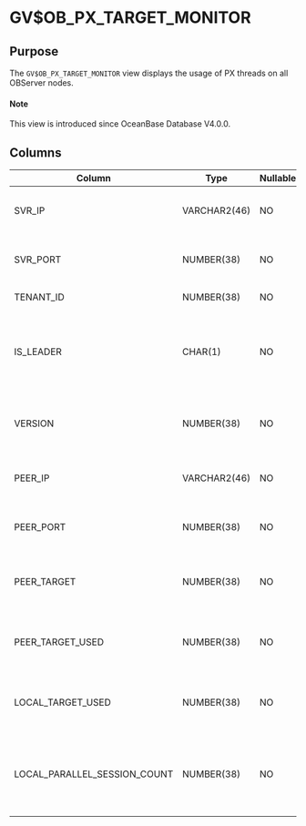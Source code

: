 # GV$OB_PX_TARGET_MONITOR

## Purpose

The `GV$OB_PX_TARGET_MONITOR` view displays the usage of PX threads on all OBServer nodes.

<main id="notice" type='explain'>
  <h4>Note</h4>
  <p>This view is introduced since OceanBase Database V4.0.0. </p>
</main>

## Columns

| Column | Type | Nullable? | Description |
|------------------------------|--------------|------------|-----------|
| SVR_IP | VARCHAR2(46) | NO | The IP address of the local server. |
| SVR_PORT | NUMBER(38) | NO | The port number of the local server. |
| TENANT_ID | NUMBER(38) | NO | The ID of the tenant. |
| IS_LEADER | CHAR(1) | NO | Indicates whether the replica is the leader replica of the dummy table. |
| VERSION | NUMBER(38) | NO | The number of times that statistics collection is reinitiated. |
| PEER_IP | VARCHAR2(46) | NO | The IP address of the peer server. |
| PEER_PORT | NUMBER(38) | NO | The port number of the peer server. |
| PEER_TARGET | NUMBER(38) | NO | The total number of PX threads on the peer server. |
| PEER_TARGET_USED | NUMBER(38) | NO | The number of used PX threads on the peer server. |
| LOCAL_TARGET_USED | NUMBER(38) | NO | The number of peer PX threads used by the local server. |
| LOCAL_PARALLEL_SESSION_COUNT | NUMBER(38) | NO | The number of sessions being concurrently executed on the local server. |
